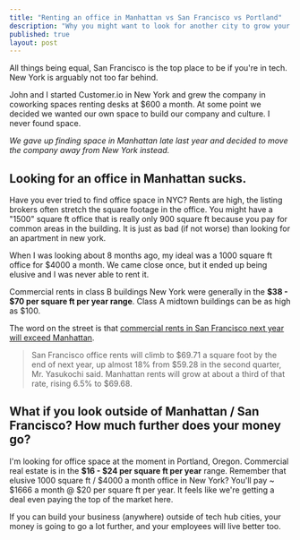 ```yaml
---
title: "Renting an office in Manhattan vs San Francisco vs Portland"
description: "Why you might want to look for another city to grow your business"
published: true
layout: post
---
```


All things being equal, San Francisco is the top place to be if you're in tech. New York is arguably not too far behind. 

John and I started Customer.io in New York and grew the company in coworking spaces renting desks at $600 a month. At some point we decided we wanted our own space to build our company and culture. I never found space. 

*We gave up finding space in Manhattan late last year and decided to move the company away from New York instead.*

## Looking for an office in Manhattan sucks. 

Have you ever tried to find office space in NYC? Rents are high, the listing brokers often stretch the square footage in the office. You might have a "1500" square ft office that is really only 900 square ft because you pay for common areas in the building. It is just as bad (if not worse) than looking for an apartment in new york. 

When I was looking about 8 months ago, my ideal was a 1000 square ft office for $4000 a month. We came close once, but it ended up being elusive and I was never able to rent it. 

Commercial rents in class B buildings New York were generally in the **$38 - $70 per square ft per year range**. Class A midtown buildings can be as high as $100. 

The word on the street is that [commercial rents in San Francisco next year will exceed Manhattan](http://www.crainsnewyork.com/article/20140814/REAL_ESTATE/140819929/san-francisco-office-rents-to-top-manhattans). 

> San Francisco office rents will climb to $69.71 a square foot by the end of next year, up almost 18% from $59.28 in the second quarter, Mr. Yasukochi said. Manhattan rents will grow at about a third of that rate, rising 6.5% to $69.68.

## What if you look outside of Manhattan / San Francisco? How much further does your money go? 

I'm looking for office space at the moment in Portland, Oregon. Commercial real estate is in the **$16 - $24 per square ft per year** range. Remember that elusive 1000 square ft / $4000 a month office in New York? You'll pay ~ $1666 a month @ $20 per square ft per year. It feels like we're getting a deal even paying the top of the market here. 

If you can build your business (anywhere) outside of tech hub cities, your money is going to go a lot further, and your employees will live better too.
